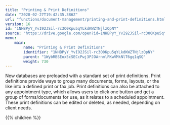 ```yaml
---
title: "Printing & Print Definitions"
date: "2020-02-27T19:42:35.386Z"
url: "functions/document-management/printing-and-print-definitions.html"
version: 16
id: "1NHBPyY_YvI92JSil-rc3O0Kpu5qYLkdKWZTNjlzQpNY"
source: "https://drive.google.com/open?id=1NHBPyY_YvI92JSil-rc3O0Kpu5qYLkdKWZTNjlzQpNY"
menu:
    main:
        name: "Printing & Print Definitions"
        identifier: "1NHBPyY_YvI92JSil-rc3O0Kpu5qYLkdKWZTNjlzQpNY"
        parent: "1WybRBSEox5cSECcPwj3PJOArnmlFKwVMkNlT6gq1qSQ"
        weight: 730
---
```









New databases are preloaded with a standard set of print definitions. Print definitions provide ways to group many documents, forms, layouts, or the like into a defined print or fax job. Print definitions can also be attached to any appointment type, which allows users to click one button and get a group of forms/documents for use, as it relates to a scheduled appointment. These print definitions can be edited or deleted, as needed, depending on client needs.









{{% children %}}

